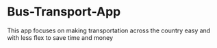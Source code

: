 # Bus-Transport-App
This app focuses on making transportation across the country easy and with less flex to save time and money
